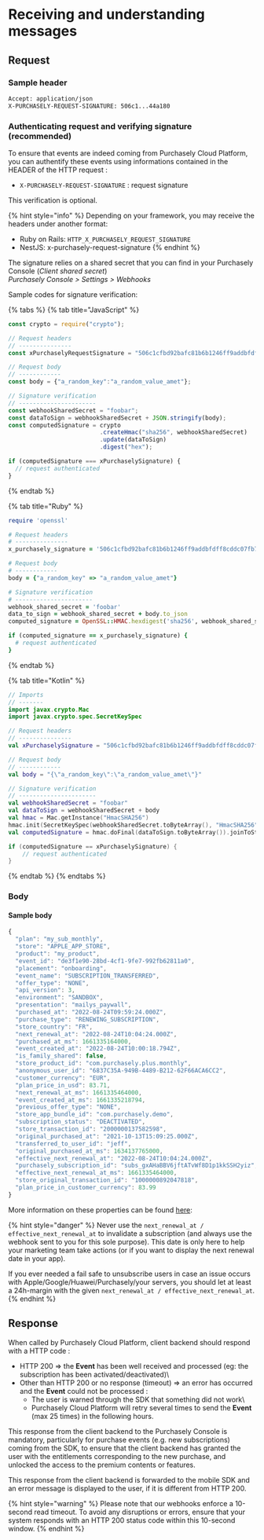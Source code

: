 # Receiving and understanding messages

## Request

### Sample header

```bash
Accept: application/json
X-PURCHASELY-REQUEST-SIGNATURE: 506c1...44a180
```

### Authenticating request and verifying signature (recommended)

To ensure that events are indeed coming from Purchasely Cloud Platform, you can authentify these events using informations contained in the HEADER of the HTTP request :

* `X-PURCHASELY-REQUEST-SIGNATURE` : request signature

This verification is optional.

{% hint style="info" %}
Depending on your framework, you may receive the headers under another format:

* Ruby on Rails: `HTTP_X_PURCHASELY_REQUEST_SIGNATURE`
* NestJS: x-purchasely-request-signature
{% endhint %}

The signature relies on a shared secret that you can find in your Purchasely Console (_Client shared secret_)\
_Purchasely Console > Settings > Webhooks_

Sample codes for signature verification:

{% tabs %}
{% tab title="JavaScript" %}
```javascript
const crypto = require("crypto");

// Request headers
// ---------------
const xPurchaselyRequestSignature = "506c1cfbd92bafc81b6b1246ff9addbfdff8cddc07fb7298df2cdc32f144a180";

// Request body
// ------------
const body = {"a_random_key":"a_random_value_amet"};

// Signature verification
// ----------------------
const webhookSharedSecret = "foobar";
const dataToSign = webhookSharedSecret + JSON.stringify(body);
const computedSignature = crypto
                          .createHmac("sha256", webhookSharedSecret)
                          .update(dataToSign)
                          .digest("hex");

if (computedSignature === xPurchaselySignature) {
  // request authenticated
}
```
{% endtab %}

{% tab title="Ruby" %}
```ruby
require 'openssl'

# Request headers
# ---------------
x_purchasely_signature = '506c1cfbd92bafc81b6b1246ff9addbfdff8cddc07fb7298df2cdc32f144a180'

# Request body
# ------------
body = {"a_random_key" => "a_random_value_amet"}

# Signature verification
# ----------------------
webhook_shared_secret = 'foobar'
data_to_sign = webhook_shared_secret + body.to_json
computed_signature = OpenSSL::HMAC.hexdigest('sha256', webhook_shared_secret, data_to_sign)

if (computed_signature == x_purchasely_signature) {
  # request authenticated
}
```
{% endtab %}

{% tab title="Kotlin" %}
```kotlin
// Imports
// -------
import javax.crypto.Mac
import javax.crypto.spec.SecretKeySpec

// Request headers
// ---------------
val xPurchaselySignature = "506c1cfbd92bafc81b6b1246ff9addbfdff8cddc07fb7298df2cdc32f144a180";

// Request body
// ------------
val body = "{\"a_random_key\":\"a_random_value_amet\"}"

// Signature verification
// ----------------------
val webhookSharedSecret = "foobar"
val dataToSign = webhookSharedSecret + body
val hmac = Mac.getInstance("HmacSHA256")
hmac.init(SecretKeySpec(webhookSharedSecret.toByteArray(), "HmacSHA256"))
val computedSignature = hmac.doFinal(dataToSign.toByteArray()).joinToString("") { "%02x".format(it) }

if (computedSignature == xPurchaselySignature) {
    // request authenticated
}
```
{% endtab %}
{% endtabs %}

### Body

#### Sample body

```jsx
{
  "plan": "my_sub_monthly",
  "store": "APPLE_APP_STORE",
  "product": "my_product",
  "event_id": "de3f1e90-28bd-4cf1-9fe7-992fb62811a0",
  "placement": "onboarding",
  "event_name": "SUBSCRIPTION_TRANSFERRED",
  "offer_type": "NONE",
  "api_version": 3,
  "environment": "SANDBOX",
  "presentation": "mailys_paywall",
  "purchased_at": "2022-08-24T09:59:24.000Z",
  "purchase_type": "RENEWING_SUBSCRIPTION",
  "store_country": "FR",
  "next_renewal_at": "2022-08-24T10:04:24.000Z",
  "purchased_at_ms": 1661335164000,
  "event_created_at": "2022-08-24T10:00:18.794Z",
  "is_family_shared": false,
  "store_product_id": "com.purchasely.plus.monthly",
  "anonymous_user_id": "6837C35A-949B-4489-B212-62F66ACA6CC2",
  "customer_currency": "EUR",
  "plan_price_in_usd": 83.71,
  "next_renewal_at_ms": 1661335464000,
  "event_created_at_ms": 1661335218794,
  "previous_offer_type": "NONE",
  "store_app_bundle_id": "com.purchasely.demo",
  "subscription_status": "DEACTIVATED",
  "store_transaction_id": "2000000137582598",
  "original_purchased_at": "2021-10-13T15:09:25.000Z",
  "transferred_to_user_id": "jeff",
  "original_purchased_at_ms": 1634137765000,
  "effective_next_renewal_at": "2022-08-24T10:04:24.000Z",
  "purchasely_subscription_id": "subs_gxAHaBBV6jftATvWf8D1p1kkSSH2yiz",
  "effective_next_renewal_at_ms": 1661335464000,
  "store_original_transaction_id": "1000000892047818",
  "plan_price_in_customer_currency": 83.99
}
```

More information on these properties can be found [here](../../analytics/events/webhook-events/subscription-events.md):

{% hint style="danger" %}
Never use the `next_renewal_at / effective_next_renewal_at` to invalidate a subscription (and always use the webhook sent to you for this sole purpose). This date is only here to help your marketing team take actions (or if you want to display the next renewal date in your app).

If you ever needed a fail safe to unsubscribe users in case an issue occurs with Apple/Google/Huawei/Purchasely/your servers, you should let at least a 24h-margin with the given `next_renewal_at / effective_next_renewal_at`.
{% endhint %}

####

## Response

When called by Purchasely Cloud Platform, client backend should respond with a HTTP code :

* HTTP 200 ⇒ the **Event** has been well received and processed (eg: the subscription has been activated/deactivated)\\
* Other than HTTP 200 or no response (timeout) ⇒ an error has occurred and the **Event** could not be processed :
  * The user is warned through the SDK that something did not work\\
  * Purchasely Cloud Platform will retry several times to send the **Event** (max 25 times) in the following hours.

This response from the client backend to the Purchasely Console is mandatory, particularly for purchase events (e.g. new subscriptions) coming from the SDK, to ensure that the client backend has granted the user with the entitlements corresponding to the new purchase, and unlocked the access to the premium contents or features.

This response from the client backend is forwarded to the mobile SDK and an error message is displayed to the user, if it is different from HTTP 200.

{% hint style="warning" %}
Please note that our webhooks enforce a 10-second read timeout. To avoid any disruptions or errors, ensure that your system responds with an HTTP 200 status code within this 10-second window.
{% endhint %}
